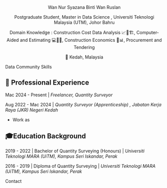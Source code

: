 <p align="center">
Wan Nur Syazana Binti Wan Ruslan
</p>

<p align="center">  
Postgraduate Student, Master in Data Science , Universiti Teknologi Malaysia (UTM), Johor Bahru
</p>

 <p align="center">   
Domain Knowledge : Construction Cost Data Analysis 📈💸🏗️, Computer-Aided and Estimating 💻📐📏, Construction Economics 🏦📊,  Procurement and Tendering
</p>

<p align="center">   
🌾 Kedah, Malaysia 
</p>

Data Community
Skills


## 💼 **Professional Experience**
Mac 2024 - Present |
_Freelancer, Quantity Surveyor_

Aug 2022 - Mac 2024 |
_Quantity Surveyor (Apprenticeship) , Jabatan Kerja Raya (JKR) Negeri Kedah_
- Work as


## 🎓**Education Background**

2019 - 2022 |
 Bachelor of Quantity Surveying (Honours) | *Universiti Teknologi MARA (UiTM), Kampus Seri Iskandar, Perak*

2016 - 2019 |
Diploma of Quantity Surveying | *Universiti Teknologi MARA (UiTM), Kampus Seri Iskandar, Perak*

Contact


